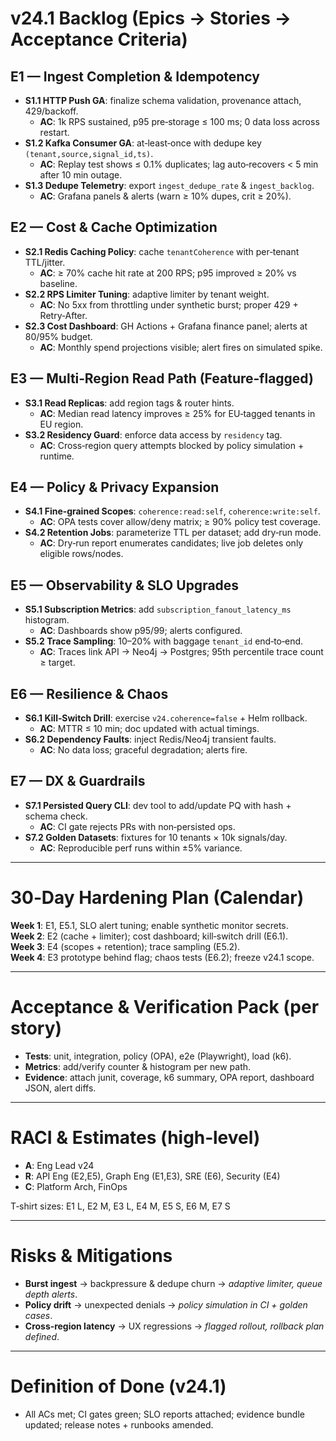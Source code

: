 # v24.1 Backlog (Epics → Stories → Acceptance Criteria)

## E1 — Ingest Completion & Idempotency
- **S1.1 HTTP Push GA**: finalize schema validation, provenance attach, 429/backoff.
  - **AC**: 1k RPS sustained, p95 pre‑storage ≤ 100 ms; 0 data loss across restart.
- **S1.2 Kafka Consumer GA**: at‑least‑once with dedupe key `(tenant,source,signal_id,ts)`.
  - **AC**: Replay test shows ≤ 0.1% duplicates; lag auto‑recovers < 5 min after 10 min outage.
- **S1.3 Dedupe Telemetry**: export `ingest_dedupe_rate` & `ingest_backlog`.
  - **AC**: Grafana panels & alerts (warn ≥ 10% dupes, crit ≥ 20%).

## E2 — Cost & Cache Optimization
- **S2.1 Redis Caching Policy**: cache `tenantCoherence` with per‑tenant TTL/jitter.
  - **AC**: ≥ 70% cache hit rate at 200 RPS; p95 improved ≥ 20% vs baseline.
- **S2.2 RPS Limiter Tuning**: adaptive limiter by tenant weight.
  - **AC**: No 5xx from throttling under synthetic burst; proper 429 + Retry‑After.
- **S2.3 Cost Dashboard**: GH Actions + Grafana finance panel; alerts at 80/95% budget.
  - **AC**: Monthly spend projections visible; alert fires on simulated spike.

## E3 — Multi‑Region Read Path (Feature‑flagged)
- **S3.1 Read Replicas**: add region tags & router hints.
  - **AC**: Median read latency improves ≥ 25% for EU‑tagged tenants in EU region.
- **S3.2 Residency Guard**: enforce data access by `residency` tag.
  - **AC**: Cross‑region query attempts blocked by policy simulation + runtime.

## E4 — Policy & Privacy Expansion
- **S4.1 Fine‑grained Scopes**: `coherence:read:self`, `coherence:write:self`.
  - **AC**: OPA tests cover allow/deny matrix; ≥ 90% policy test coverage.
- **S4.2 Retention Jobs**: parameterize TTL per dataset; add dry‑run mode.
  - **AC**: Dry‑run report enumerates candidates; live job deletes only eligible rows/nodes.

## E5 — Observability & SLO Upgrades
- **S5.1 Subscription Metrics**: add `subscription_fanout_latency_ms` histogram.
  - **AC**: Dashboards show p95/99; alerts configured.
- **S5.2 Trace Sampling**: 10–20% with baggage `tenant_id` end‑to‑end.
  - **AC**: Traces link API → Neo4j → Postgres; 95th percentile trace count ≥ target.

## E6 — Resilience & Chaos
- **S6.1 Kill‑Switch Drill**: exercise `v24.coherence=false` + Helm rollback.
  - **AC**: MTTR ≤ 10 min; doc updated with actual timings.
- **S6.2 Dependency Faults**: inject Redis/Neo4j transient faults.
  - **AC**: No data loss; graceful degradation; alerts fire.

## E7 — DX & Guardrails
- **S7.1 Persisted Query CLI**: dev tool to add/update PQ with hash + schema check.
  - **AC**: CI gate rejects PRs with non‑persisted ops.
- **S7.2 Golden Datasets**: fixtures for 10 tenants × 10k signals/day.
  - **AC**: Reproducible perf runs within ±5% variance.

---

# 30‑Day Hardening Plan (Calendar)
**Week 1**: E1, E5.1, SLO alert tuning; enable synthetic monitor secrets.  
**Week 2**: E2 (cache + limiter); cost dashboard; kill‑switch drill (E6.1).  
**Week 3**: E4 (scopes + retention); trace sampling (E5.2).  
**Week 4**: E3 prototype behind flag; chaos tests (E6.2); freeze v24.1 scope.

---

# Acceptance & Verification Pack (per story)
- **Tests**: unit, integration, policy (OPA), e2e (Playwright), load (k6).  
- **Metrics**: add/verify counter & histogram per new path.  
- **Evidence**: attach junit, coverage, k6 summary, OPA report, dashboard JSON, alert diffs.

---

# RACI & Estimates (high‑level)
- **A**: Eng Lead v24  
- **R**: API Eng (E2,E5), Graph Eng (E1,E3), SRE (E6), Security (E4)  
- **C**: Platform Arch, FinOps  

T‑shirt sizes: E1 L, E2 M, E3 L, E4 M, E5 S, E6 M, E7 S

---

# Risks & Mitigations
- **Burst ingest** → backpressure & dedupe churn  → *adaptive limiter, queue depth alerts*.
- **Policy drift** → unexpected denials             → *policy simulation in CI + golden cases*.
- **Cross‑region latency** → UX regressions         → *flagged rollout, rollback plan defined*.

---

# Definition of Done (v24.1)
- All ACs met; CI gates green; SLO reports attached; evidence bundle updated; release notes + runbooks amended.

